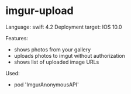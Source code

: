 # imgur-upload
Language: swift 4.2
Deployment target: IOS 10.0

Features: 
  - shows photos from your gallery
  - uploads photos to imgut without authorization
  - shows list of uploaded image URLs
  
Used:
  - pod 'ImgurAnonymousAPI'
